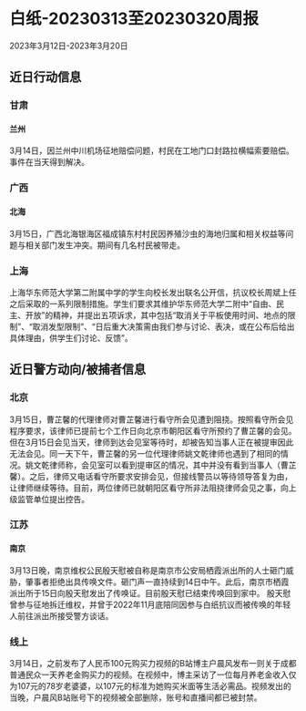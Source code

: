 # 白纸-20230313至20230320周报

2023年3月12日-2023年3月20日

## 近日行动信息

### 甘肃

#### 兰州

3月14日，因兰州中川机场征地赔偿问题，村民在工地门口封路拉横幅索要赔偿。事件在当天得到解决。

### 广西

#### 北海

3月15日，广西北海银海区福成镇东村村民因养殖沙虫的海地归属和相关权益等问题与相关部门发生冲突。期间有几名村民被带走。

### 上海

上海华东师范大学第二附属中学的学生向校长发出联名公开信，抗议校长周斌上任之后采取的一系列限制措施。学生们要求其维护华东师范大学二附中“自由、民主、开放”的精神，并提出五项诉求，其中包括“取消关于平板使用时间、地点的限制”、“取消发型限制”、“日后重大决策需由我们参与讨论、表决，或在公布后给出具体理由，供学生们讨论、反馈”。

## 近日警方动向/被捕者信息

### 北京

3月15日，曹芷馨的代理律师对曹芷馨进行看守所会见遭到阻挠。按照看守所会见程序要求，该律师已提前七个工作日向北京市朝阳区看守所预约了曹芷馨的会见。但在3月15日会见当天，律师到达会见室等待时，却被告知当事人正在被提审因此无法会见。同一天下午，曹芷馨的另一位代理律师姚文乾律师也遇到了相同的情况。姚文乾律师称，会见室可以看到提审区的情况，其中并没有看到当事人（曹芷馨）。之后，律师又电话看守所要求安排会见，但接线警员以等待领导答复为由，让律师继续等待。目前，两位律师已就朝阳区看守所非法阻挠律师会见之事，向上级监管单位提出控告。

### 江苏

#### 南京

3月13日晚，南京维权公民殷天慰被自称是南京市公安局栖霞派出所的人士砸门威胁，肇事者拒绝出具传唤文件。砸门声一直持续到14日中午。此后，南京市栖霞派出所于15日向殷天慰发出了传唤证。目前殷天慰已结束传唤回到家中。 殷天慰曾参与征地拆迁维权，并曾于2022年11月底陪同因参与白纸抗议而被传唤的年轻人前往派出所接受警方谈话。

### 线上

3月14日，之前发布了人民币100元购买力视频的B站博主户晨风发布一则关于成都普通民众一天养老金购买力的视频。在视频中，博主采访了一位每月养老金收入仅为107元的78岁老婆婆，以107元的标准为她购买米面等生活必需品。视频发出的当晚，户晨风B站账号下的视频被全部删除，账号和直播间都已被封禁。